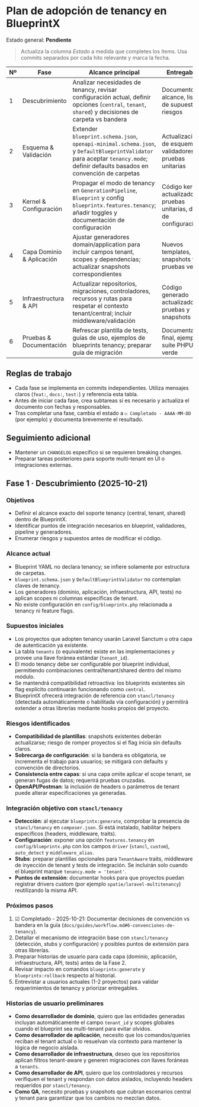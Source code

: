 # Plan de adopción de tenancy en BlueprintX

Estado general: **Pendiente**

> Actualiza la columna *Estado* a medida que completes los ítems. Usa commits separados por cada hito relevante y marca la fecha.

| Nº | Fase | Alcance principal | Entregables | Estado |
| --- | --- | --- | --- | --- |
| 1 | Descubrimiento | Analizar necesidades de tenancy, revisar configuración actual, definir opciones (`central`, `tenant`, `shared`) y decisiones de carpeta vs bandera | Documento de alcance, lista de supuestos y riesgos | ⧗ En progreso - 2025-10-21 |
| 2 | Esquema & Validación | Extender `blueprint.schema.json`, `openapi-minimal.schema.json`, y `DefaultBlueprintValidator` para aceptar `tenancy.mode`; definir defaults basados en convención de carpetas | Actualizaciones de esquema y validadores + pruebas unitarias | ☐ Pendiente |
| 3 | Kernel & Configuración | Propagar el modo de tenancy en `GenerationPipeline`, `Blueprint` y config `blueprintx.features.tenancy`; añadir toggles y documentación de configuración | Código kernel actualizado, pruebas unitarias, docs de configuración | ☐ Pendiente |
| 4 | Capa Dominio & Aplicación | Ajustar generadores domain/application para incluir campos tenant, scopes y dependencias; actualizar snapshots correspondientes | Nuevos templates, snapshots y pruebas verdes | ☐ Pendiente |
| 5 | Infraestructura & API | Actualizar repositorios, migraciones, controladores, recursos y rutas para respetar el contexto tenant/central; incluir middleware/validación | Código generado actualizado, pruebas y snapshots | ☐ Pendiente |
| 6 | Pruebas & Documentación | Refrescar plantilla de tests, guías de uso, ejemplos de blueprints tenancy; preparar guía de migración | Documentación final, ejemplos, suite PHPUnit verde | ☐ Pendiente |

## Reglas de trabajo

- Cada fase se implementa en commits independientes. Utiliza mensajes claros (`feat:`, `docs:`, `test:`) y referencia esta tabla.
- Antes de iniciar cada fase, crea subtareas si es necesario y actualiza el documento con fechas y responsables.
- Tras completar una fase, cambia el estado a `☑ Completado - AAAA-MM-DD` (por ejemplo) y documenta brevemente el resultado.

## Seguimiento adicional

- Mantener un `CHANGELOG` específico si se requieren breaking changes.
- Preparar tareas posteriores para soporte multi-tenant en UI o integraciones externas.

## Fase 1 · Descubrimiento (2025-10-21)

### Objetivos

- Definir el alcance exacto del soporte tenancy (central, tenant, shared) dentro de BlueprintX.
- Identificar puntos de integración necesarios en blueprint, validadores, pipeline y generadores.
- Enumerar riesgos y supuestos antes de modificar el código.

### Alcance actual

- Blueprint YAML no declara tenancy; se infiere solamente por estructura de carpetas.
- `blueprint.schema.json` y `DefaultBlueprintValidator` no contemplan claves de tenancy.
- Los generadores (dominio, aplicación, infraestructura, API, tests) no aplican scopes ni columnas específicas de tenant.
- No existe configuración en `config/blueprintx.php` relacionada a tenancy ni feature flags.

### Supuestos iniciales

- Los proyectos que adopten tenancy usarán Laravel Sanctum u otra capa de autenticación ya existente.
- La tabla `tenants` (o equivalente) existe en las implementaciones y provee una llave foránea estándar (`tenant_id`).
- El modo tenancy debe ser configurable por blueprint individual, permitiendo combinaciones central/tenant/shared dentro del mismo módulo.
- Se mantendrá compatibilidad retroactiva: los blueprints existentes sin flag explícito continuarán funcionando como `central`.
- BlueprintX ofrecerá integración de referencia con `stancl/tenancy` (detectada automáticamente o habilitada vía configuración) y permitirá extender a otras librerías mediante hooks propios del proyecto.

### Riesgos identificados

- **Compatibilidad de plantillas**: snapshots existentes deberán actualizarse; riesgo de romper proyectos si el flag inicia sin defaults claros.
- **Sobrecarga de configuración**: si la bandera es obligatoria, se incrementa el trabajo para usuarios; se mitigará con defaults y convención de directorios.
- **Consistencia entre capas**: si una capa omite aplicar el scope tenant, se generan fugas de datos; requerirá pruebas cruzadas.
- **OpenAPI/Postman**: la inclusión de headers o parámetros de tenant puede alterar especificaciones ya generadas.

### Integración objetivo con `stancl/tenancy`

- **Detección**: al ejecutar `blueprintx:generate`, comprobar la presencia de `stancl/tenancy` en `composer.json`. Si está instalado, habilitar helpers específicos (headers, middleware, traits).
- **Configuración**: exponer una opción `features.tenancy` en `config/blueprintx.php` con los campos `driver` (`stancl`, `custom`), `auto_detect` y `middleware_alias`.
- **Stubs**: preparar plantillas opcionales para `TenantAware` traits, middleware de inyección de tenant y tests de integración. Se incluirán solo cuando el blueprint marque `tenancy.mode = 'tenant'`.
- **Puntos de extensión**: documentar hooks para que proyectos puedan registrar drivers custom (por ejemplo `spatie/laravel-multitenancy`) reutilizando la misma API.

### Próximos pasos

1. ☑ Completado - 2025-10-21: Documentar decisiones de convención vs bandera en la guía (`docs/guides/workflow.md#6-convenciones-de-tenancy`).
2. Detallar el mecanismo de integración base con `stancl/tenancy` (detección, stubs y configuración) y posibles puntos de extensión para otras librerías.
3. Preparar historias de usuario para cada capa (dominio, aplicación, infraestructura, API, tests) antes de la Fase 2.
4. Revisar impacto en comandos `blueprintx:generate` y `blueprintx:rollback` respecto al historial.
5. Entrevistar a usuarios actuales (1-2 proyectos) para validar requerimientos de tenancy y priorizar entregables.

### Historias de usuario preliminares

- **Como desarrollador de dominio**, quiero que las entidades generadas incluyan automáticamente el campo `tenant_id` y scopes globales cuando el blueprint sea multi-tenant para evitar olvidos.
- **Como desarrollador de aplicación**, necesito que los comandos/queries reciban el tenant actual o lo resuelvan vía contexto para mantener la lógica de negocio aislada.
- **Como desarrollador de infraestructura**, deseo que los repositorios aplican filtros tenant-aware y generen migraciones con llaves foráneas a `tenants`.
- **Como desarrollador de API**, quiero que los controladores y recursos verifiquen el tenant y respondan con datos aislados, incluyendo headers requeridos por `stancl/tenancy`.
- **Como QA**, necesito pruebas y snapshots que cubran escenarios central y tenant para garantizar que los cambios no mezclan datos.
